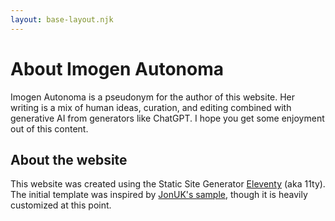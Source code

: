 ```yaml
--- 
layout: base-layout.njk 
--- 
```

# About Imogen Autonoma

Imogen Autonoma is a pseudonym for the author of this website. Her writing is a mix of human ideas, curation, and editing combined with generative AI from generators like ChatGPT. I hope you get some enjoyment out of this content.

## About the website
  
This website was created using the Static Site Generator [Eleventy](https://www.11ty.io/) (aka 11ty).
The initial template was inspired by [JonUK's sample](https://github.com/JonUK/eleventy-blog), though it is heavily customized at this point.




 